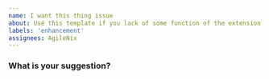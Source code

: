 ```yaml
---
name: I want this thing issue
about: Use this template if you lack of some function of the extension or in the course
labels: 'enhancement'
assignees: AgileNix
---
```


### What is your suggestion?
<!-- You can add anything you like as a feature request. The more detailed it is, the better. -->
